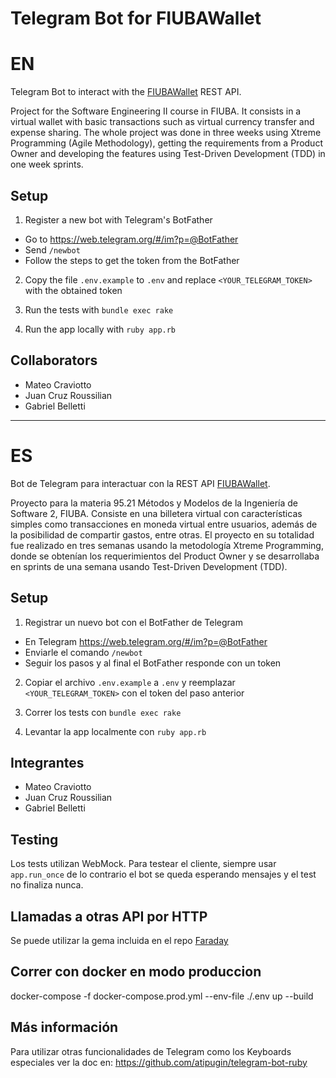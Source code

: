 Telegram Bot for FIUBAWallet
====================

# EN
Telegram Bot to interact with the [FIUBAWallet](https://github.com/MateoCraviotto/FIUBAWallet) REST API.

Project for the Software Engineering II course in FIUBA. It consists in a virtual wallet with basic transactions such as virtual currency transfer and expense sharing. The whole project was done in three weeks using Xtreme Programming (Agile Methodology), getting the requirements from a Product Owner and developing the features using Test-Driven Development (TDD) in one week sprints.

## Setup

1. Register a new bot with Telegram's BotFather

* Go to https://web.telegram.org/#/im?p=@BotFather
* Send `/newbot`
* Follow the steps to get the token from the BotFather

2. Copy the file `.env.example` to `.env` and replace `<YOUR_TELEGRAM_TOKEN>` with the obtained token

3. Run the tests with `bundle exec rake`

4. Run the app locally with `ruby app.rb`

## Collaborators
- Mateo Craviotto
- Juan Cruz Roussilian
- Gabriel Belletti
---
# ES
Bot de Telegram para interactuar con la REST API [FIUBAWallet](https://github.com/MateoCraviotto/FIUBAWallet).

Proyecto para la materia 95.21 Métodos y Modelos de la Ingeniería de Software 2, FIUBA. Consiste en una billetera virtual con características simples como transacciones en moneda virtual entre usuarios, además de la posibilidad de compartir gastos, entre otras. El proyecto en su totalidad fue realizado en tres semanas usando la metodología Xtreme Programming, donde se obtenían los requerimientos del Product Owner y se desarrollaba en sprints de una semana usando Test-Driven Development (TDD).

## Setup

1. Registrar un nuevo bot con el BotFather de Telegram

* En Telegram https://web.telegram.org/#/im?p=@BotFather
* Enviarle el comando `/newbot`
* Seguir los pasos y al final el BotFather responde con un token

2. Copiar el archivo `.env.example` a `.env` y reemplazar `<YOUR_TELEGRAM_TOKEN>` con el token del paso anterior

3. Correr los tests con `bundle exec rake`

4. Levantar la app localmente con `ruby app.rb`

## Integrantes
- Mateo Craviotto
- Juan Cruz Roussilian
- Gabriel Belletti

## Testing

Los tests utilizan WebMock. Para testear el cliente, siempre usar `app.run_once` de lo contrario el bot se queda esperando mensajes y el test no finaliza nunca.

## Llamadas a otras API por HTTP

Se puede utilizar la gema incluida en el repo [Faraday](https://github.com/lostisland/faraday#faraday)

## Correr con docker en modo produccion

docker-compose -f docker-compose.prod.yml --env-file ./.env up --build

## Más información

Para utilizar otras funcionalidades de Telegram como los Keyboards especiales ver la doc en: https://github.com/atipugin/telegram-bot-ruby
